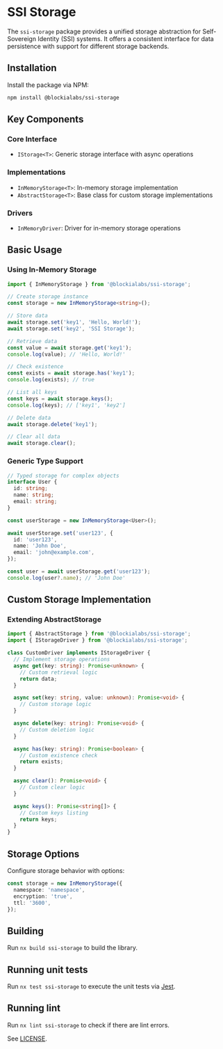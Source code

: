# SSI Storage

The `ssi-storage` package provides a unified storage abstraction for Self-Sovereign Identity (SSI) systems. It offers a consistent interface for data persistence with support for different storage backends.

## Installation

Install the package via NPM:

```bash
npm install @blockialabs/ssi-storage
```

## Key Components

### Core Interface

- `IStorage<T>`: Generic storage interface with async operations

### Implementations

- `InMemoryStorage<T>`: In-memory storage implementation
- `AbstractStorage<T>`: Base class for custom storage implementations

### Drivers

- `InMemoryDriver`: Driver for in-memory storage operations

## Basic Usage

### Using In-Memory Storage

```typescript
import { InMemoryStorage } from '@blockialabs/ssi-storage';

// Create storage instance
const storage = new InMemoryStorage<string>();

// Store data
await storage.set('key1', 'Hello, World!');
await storage.set('key2', 'SSI Storage');

// Retrieve data
const value = await storage.get('key1');
console.log(value); // 'Hello, World!'

// Check existence
const exists = await storage.has('key1');
console.log(exists); // true

// List all keys
const keys = await storage.keys();
console.log(keys); // ['key1', 'key2']

// Delete data
await storage.delete('key1');

// Clear all data
await storage.clear();
```

### Generic Type Support

```typescript
// Typed storage for complex objects
interface User {
  id: string;
  name: string;
  email: string;
}

const userStorage = new InMemoryStorage<User>();

await userStorage.set('user123', {
  id: 'user123',
  name: 'John Doe',
  email: 'john@example.com',
});

const user = await userStorage.get('user123');
console.log(user?.name); // 'John Doe'
```

## Custom Storage Implementation

### Extending AbstractStorage

```typescript
import { AbstractStorage } from '@blockialabs/ssi-storage';
import { IStorageDriver } from '@blockialabs/ssi-storage';

class CustomDriver implements IStorageDriver {
  // Implement storage operations
  async get(key: string): Promise<unknown> {
    // Custom retrieval logic
    return data;
  }

  async set(key: string, value: unknown): Promise<void> {
    // Custom storage logic
  }

  async delete(key: string): Promise<void> {
    // Custom deletion logic
  }

  async has(key: string): Promise<boolean> {
    // Custom existence check
    return exists;
  }

  async clear(): Promise<void> {
    // Custom clear logic
  }

  async keys(): Promise<string[]> {
    // Custom keys listing
    return keys;
  }
}
```

## Storage Options

Configure storage behavior with options:

```typescript
const storage = new InMemoryStorage({
  namespace: 'namespace',
  encryption: 'true',
  ttl: '3600',
});
```

## Building

Run `nx build ssi-storage` to build the library.

## Running unit tests

Run `nx test ssi-storage` to execute the unit tests via [Jest](https://jestjs.io).

## Running lint

Run `nx lint ssi-storage` to check if there are lint errors.

See [LICENSE](../../LICENSE).
